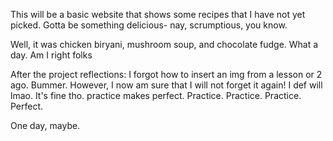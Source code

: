 This will be a basic website that shows some recipes that I have not yet picked. Gotta be something delicious- nay, scrumptious, you know.

Well, it was chicken biryani, mushroom soup, and chocolate fudge. What a day. Am I right folks

After the project reflections:
I forgot how to insert an img from a lesson or 2 ago. Bummer. However, I now am sure that I will not forget it again! I def will lmao.
It's fine tho. practice makes perfect. Practice. Practice. Practice. Perfect.

One day, maybe.